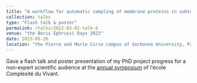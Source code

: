 ```yaml
---
title: "A workflow for automatic sampling of membrane proteins in subtomogram averaging"
collection: talks
type: "Flash talk & poster"
permalink: /talks/2012-03-01-talk-6
venue: "the Boris Ephrussi Days 2023"
date: 2023-05-26
location: "the Pierre and Marie Curie campus of Sorbonne University, Paris, France"
---
```


Gave a flash talk and poster presentation of my PhD project progress for a non-expert scientific audience at the [annual symposium](https://sites.google.com/site/journeeborisephrussi/home?authuser=0) of l'école Complexité du Vivant.
